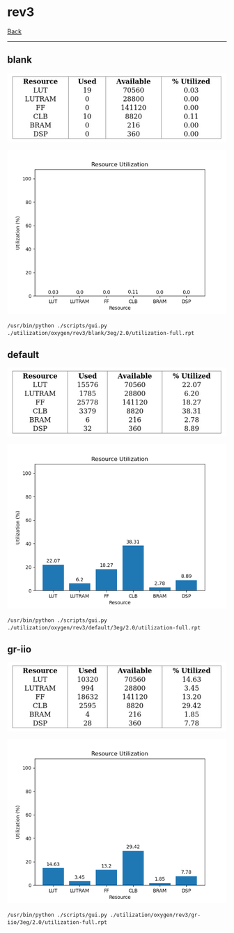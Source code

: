 # rev3

[Back](<../oxygen.md>)

---

## blank

<p align="center">
	<img src="../../../../images/oxygen/rev3/blank/3eg/2.0/table.jpg" />
</p>

<p align="center">
	<img src="../../../../images/oxygen/rev3/blank/3eg/2.0/graph.png" />
</p>

`/usr/bin/python ./scripts/gui.py ./utilization/oxygen/rev3/blank/3eg/2.0/utilization-full.rpt`

## default

<p align="center">
	<img src="../../../../images/oxygen/rev3/default/3eg/2.0/table.jpg" />
</p>

<p align="center">
	<img src="../../../../images/oxygen/rev3/default/3eg/2.0/graph.png" />
</p>

`/usr/bin/python ./scripts/gui.py ./utilization/oxygen/rev3/default/3eg/2.0/utilization-full.rpt`

## gr-iio

<p align="center">
	<img src="../../../../images/oxygen/rev3/gr-iio/3eg/2.0/table.jpg" />
</p>

<p align="center">
	<img src="../../../../images/oxygen/rev3/gr-iio/3eg/2.0/graph.png" />
</p>

`/usr/bin/python ./scripts/gui.py ./utilization/oxygen/rev3/gr-iio/3eg/2.0/utilization-full.rpt`

